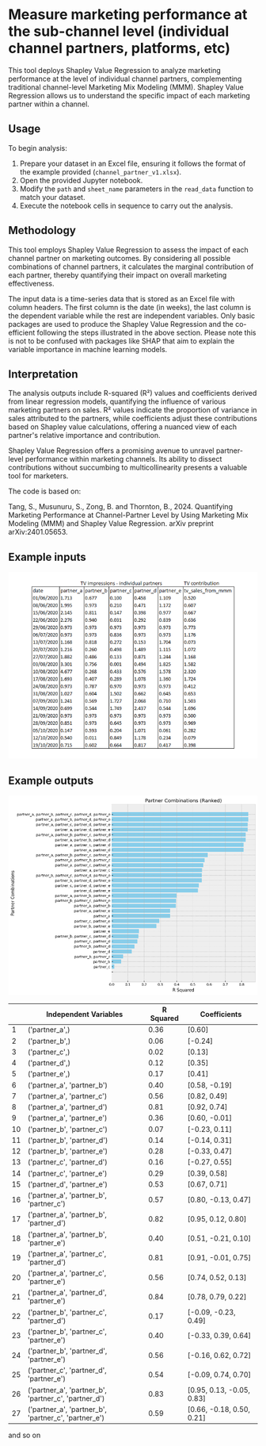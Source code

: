 # Measure marketing performance at the sub-channel level (individual channel partners, platforms, etc)

This tool deploys Shapley Value Regression to analyze marketing performance at the level of individual channel partners, complementing traditional channel-level Marketing Mix Modeling (MMM). Shapley Value Regression allows us to understand the specific impact of each marketing partner within a channel. 

## Usage

To begin analysis:

1. Prepare your dataset in an Excel file, ensuring it follows the format of the example provided (`channel_partner_v1.xlsx`).
2. Open the provided Jupyter notebook.
3. Modify the `path` and `sheet_name` parameters in the `read_data` function to match your dataset.
4. Execute the notebook cells in sequence to carry out the analysis.

## Methodology

This tool employs Shapley Value Regression to assess the impact of each channel partner on marketing outcomes. By considering all possible combinations of channel partners, it calculates the marginal contribution of each partner, thereby quantifying their impact on overall marketing effectiveness.

The input data is a time-series data that is stored as an Excel file with column headers. The first column is the date (in weeks), the last column is the dependent variable while the rest are independent variables. Only basic packages are used to produce the Shapley Value Regression and the co-efficient following the steps illustrated in the above section. Please note this is not to be confused with packages like SHAP that aim to explain the variable importance in machine learning models. 

## Interpretation

The analysis outputs include R-squared (R²) values and coefficients derived from linear regression models, quantifying the influence of various marketing partners on sales. R² values indicate the proportion of variance in sales attributed to the partners, while coefficients adjust these contributions based on Shapley value calculations, offering a nuanced view of each partner's relative importance and contribution.



Shapley Value Regression offers a promising avenue to unravel partner-level performance within marketing channels. Its ability to dissect contributions without succumbing to multicollinearity presents a valuable tool for marketers.

The code is based on:

Tang, S., Musunuru, S., Zong, B. and Thornton, B., 2024. Quantifying Marketing Performance at Channel-Partner Level by Using Marketing Mix Modeling (MMM) and Shapley Value Regression. arXiv preprint arXiv:2401.05653.

## Example inputs
<img src="images/img3.png" alt="" width="650">

## Example outputs

<img src="images/img2.png" alt="" width="650">


|    | Independent Variables                                   | R Squared | Coefficients                           |
|----|--------------------------------------------------------|-----------|----------------------------------------|
| 1  | ('partner_a',)                                          | 0.36      | [0.60]                                 |
| 2  | ('partner_b',)                                          | 0.06      | [-0.24]                                |
| 3  | ('partner_c',)                                          | 0.02      | [0.13]                                 |
| 4  | ('partner_d',)                                          | 0.12      | [0.35]                                 |
| 5  | ('partner_e',)                                          | 0.17      | [0.41]                                 |
| 6  | ('partner_a', 'partner_b')                              | 0.40      | [0.58, -0.19]                          |
| 7  | ('partner_a', 'partner_c')                              | 0.56      | [0.82, 0.49]                           |
| 8  | ('partner_a', 'partner_d')                              | 0.81      | [0.92, 0.74]                           |
| 9  | ('partner_a', 'partner_e')                              | 0.36      | [0.60, -0.01]                          |
| 10 | ('partner_b', 'partner_c')                              | 0.07      | [-0.23, 0.11]                          |
| 11 | ('partner_b', 'partner_d')                              | 0.14      | [-0.14, 0.31]                          |
| 12 | ('partner_b', 'partner_e')                              | 0.28      | [-0.33, 0.47]                          |
| 13 | ('partner_c', 'partner_d')                              | 0.16      | [-0.27, 0.55]                          |
| 14 | ('partner_c', 'partner_e')                              | 0.29      | [0.39, 0.58]                           |
| 15 | ('partner_d', 'partner_e')                              | 0.53      | [0.67, 0.71]                           |
| 16 | ('partner_a', 'partner_b', 'partner_c')                 | 0.57      | [0.80, -0.13, 0.47]                    |
| 17 | ('partner_a', 'partner_b', 'partner_d')                 | 0.82      | [0.95, 0.12, 0.80]                     |
| 18 | ('partner_a', 'partner_b', 'partner_e')                 | 0.40      | [0.51, -0.21, 0.10]                    |
| 19 | ('partner_a', 'partner_c', 'partner_d')                 | 0.81      | [0.91, -0.01, 0.75]                    |
| 20 | ('partner_a', 'partner_c', 'partner_e')                 | 0.56      | [0.74, 0.52, 0.13]                     |
| 21 | ('partner_a', 'partner_d', 'partner_e')                 | 0.84      | [0.78, 0.79, 0.22]                     |
| 22 | ('partner_b', 'partner_c', 'partner_d')                 | 0.17      | [-0.09, -0.23, 0.49]                   |
| 23 | ('partner_b', 'partner_c', 'partner_e')                 | 0.40      | [-0.33, 0.39, 0.64]                    |
| 24 | ('partner_b', 'partner_d', 'partner_e')                 | 0.56      | [-0.16, 0.62, 0.72]                    |
| 25 | ('partner_c', 'partner_d', 'partner_e')                 | 0.54      | [-0.09, 0.74, 0.70]                    |
| 26 | ('partner_a', 'partner_b', 'partner_c', 'partner_d')    | 0.83      | [0.95, 0.13, -0.05, 0.83]              |
| 27 | ('partner_a', 'partner_b', 'partner_c', 'partner_e')    | 0.59      | [0.66, -0.18, 0.50, 0.21]              |

and so on



